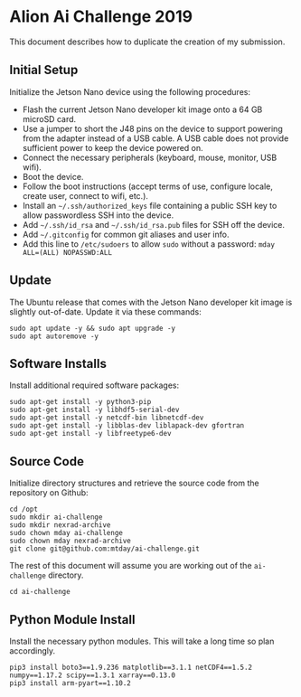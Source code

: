 
# Alion Ai Challenge 2019

This document describes how to duplicate the creation of my submission.

## Initial Setup

Initialize the Jetson Nano device using the following procedures:

* Flash the current Jetson Nano developer kit image onto a 64 GB microSD card.
* Use a jumper to short the J48 pins on the device to support powering from the adapter instead of a USB cable. A USB cable does not provide sufficient power to keep the device powered on.
* Connect the necessary peripherals (keyboard, mouse, monitor, USB wifi).
* Boot the device.
* Follow the boot instructions (accept terms of use, configure locale, create user, connect to wifi, etc.).
* Install an `~/.ssh/authorized_keys` file containing a public SSH key to allow passwordless SSH into the device.
* Add `~/.ssh/id_rsa` and `~/.ssh/id_rsa.pub` files for SSH off the device.
* Add `~/.gitconfig` for common git aliases and user info.
* Add this line to `/etc/sudoers` to allow `sudo` without a password: `mday ALL=(ALL) NOPASSWD:ALL`

## Update

The Ubuntu release that comes with the Jetson Nano developer kit image is slightly out-of-date. Update it via these commands:

```
sudo apt update -y && sudo apt upgrade -y
sudo apt autoremove -y
```

## Software Installs

Install additional required software packages:

```
sudo apt-get install -y python3-pip
sudo apt-get install -y libhdf5-serial-dev
sudo apt-get install -y netcdf-bin libnetcdf-dev
sudo apt-get install -y libblas-dev liblapack-dev gfortran
sudo apt-get install -y libfreetype6-dev
```


## Source Code

Initialize directory structures and retrieve the source code from the repository on Github:

```
cd /opt
sudo mkdir ai-challenge
sudo mkdir nexrad-archive
sudo chown mday ai-challenge
sudo chown mday nexrad-archive
git clone git@github.com:mtday/ai-challenge.git
```

The rest of this document will assume you are working out of the `ai-challenge` directory.

```
cd ai-challenge
```

## Python Module Install

Install the necessary python modules. This will take a long time so plan accordingly.

```
pip3 install boto3==1.9.236 matplotlib==3.1.1 netCDF4==1.5.2 numpy==1.17.2 scipy==1.3.1 xarray==0.13.0
pip3 install arm-pyart==1.10.2
```


